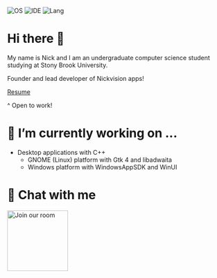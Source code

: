 ![OS](https://img.shields.io/badge/OS-OpenSUSE-informational?style=flat&logo=OpenSUSE)
![IDE](https://img.shields.io/badge/IDE-Neovim-informational?style=flat&logo=Neovim)
![Lang](https://img.shields.io/badge/Code-C%2B%2B-informational?style=flat&logo=CPlusPlus)

# Hi there 👋
My name is Nick and I am an undergraduate computer science student studying at Stony Brook University.

Founder and lead developer of Nickvision apps!

[Resume](Resume.pdf)

^ Open to work!

# 🔭 I’m currently working on ...
- Desktop applications with C++
    - GNOME (Linux) platform with Gtk 4 and libadwaita
    - Windows platform with WindowsAppSDK and WinUI
  
# 💬 Chat with me
<a href='https://matrix.to/#/#nickvision:matrix.org'><img width='140' alt='Join our room' src='https://user-images.githubusercontent.com/17648453/196094077-c896527d-af6d-4b43-a5d8-e34a00ffd8f6.png'/></a>
